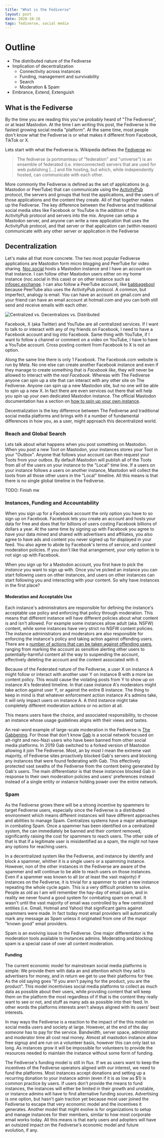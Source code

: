 ```yaml
---
title: "What is the Fediverse"
layout: post
date: 2020-10-16
tags: fediverse, social media
---
```


# Outline

* The distributed nature of the Fediverse
* Implication of decentralization
    - Connectivity across instances
    - Funding, management and survivability
    - Search
    - Moderation & Spam
* Embrance, Extend, Extenguish

## What is the Fediverse

By the time you are reading this you've probably heard of "The Fediverse", or at least Mastodon. At the time I am writing this post, the Fediverse is the fastest growing social media "platform". At the same time, most people don't know what the Fediverse is or what makes it different from Facebook, TikTok or X. 

Lets start with what the Fediverse is. Wikipedia defines the [Fediverse](https://en.wikipedia.org/wiki/Fediverse) as:

> The fediverse (a portmanteau of "federation" and "universe") is an ensemble of federated (i.e. interconnected) servers that are used for web publishing [...] and file hosting, but which, while independently hosted, can communicate with each other. 

More commonly the Fediverse is defined as the set of applications (e.g. Mastodon or PeerTube) that can communicate using the [ActivityPub](https://www.w3.org/TR/activitypub/) protocol, the servers and groups that host the applications, and the users of those applications and the content they create. All of that together makes up the Fediverse. The key difference between the Fediverse and traditional social media sites like Facebook or YouTube is the addition of the ActivityPub protocol and servers into the mix. Anyone can setup a Mastodon server, and anyone can write a new application that uses the ActivityPub protocol, and that server or that application can (within reason) communicate with any other server or application in the Fediverse

<!--more-->

## Decentralization

Let's make all that more concrete. The two most popular Fediverse applications are Mastodon form micro blogging and PeerTube for video sharing. [Noc.social](https://noc.social/home) hosts a Mastodon instance and I have an account on that instance. I can follow other Mastodon users either on my home instance (noc.social in this case) or on other instance such as [infosec.exchange](https://infosec.exchange/explore). I can also follow a PeerTube account, like [babbagebool](https://diode.zone/a/babbageboole/video-channels) because PeerTube also uses the ActivityPub protocol. A common, but imperfect, analogy is email. You can have an account on gmail.com and your friend can have an email account at hotmail.com and you can both still send and receive emails with each other.

![Centralized vs. Decentralizes vs. Distributed](/img/centralized-vs-decentralized-vs-distributed.png)

Facebook, X (aka Twitter) and YouTube are all centralized services. If I want to talk to or interact with any of my friends on Facebook, I need to have a Facebook account and log into Facebook. Same thing with YouTube, if I want to follow a channel or comment on a video on YouTube, I have to have a YouTube account. Cross posting content from Facebook to X is not an option. 

Along the same line there is only 1 Facebook. The Facebook.com website is run by Meta. No one else can create another Facebook instance and even if they manage to create something that is _Facebook like_, they will never be allowed to interact with the _real Facebook_. Whereas with The Fediverse anyone can spin up a site that can interact with any other site on The Fediverse. Anyone can spin up a new Mastodon site, but no one will be able to spin up a new X. In fact there are even services out there that will help you spin up your own dedicated Mastodon instance. The official Mastodon documentation has a section on [how to spin up your own instance](https://docs.joinmastodon.org/user/run-your-own/).

Decentralization is the key difference between The Fediverse and traditional social media platforms and brings with it a number of fundamental differences in how you, as a user, might approach this decentralized world.

### Reach and Global Search

Lets talk about what happens when you post something on Mastodon. When you post a new Toot on Mastodon, your instances stores your Toot in your "Outbox". Anyone that follows your account can then request your Toots from your outbox. By default Mastodon will publish all of the Toots from all of the users on your instance to the "Local" time line. If a users on your instance follows a users on another instance, Mastodon will collect the toots from all those other users in the "Local" timeline. All this means is that there is no single global timeline in the Fediverse.

TODO: Finish me

### Instances, Funding and Accountability

When you sign up for a Facebook account the only option you have to so sign up on Facebook. Facebook lets you create an account and hosts your data for free and does that for billions of users costing Facebook billions of dollars a year. At the same time by signing up with Facebook you agree to have your data mined and shared with advertisers and affiliates, you also agree to have ads and content you never signed up for displayed in your feed. You also agree to abide by Facebook's terms of service, and content moderation policies. If you don't like that arrangement, your only option is to not sign up with Facebook. 

When you sign up for a Mastodon account, you first have to pick the _instance_ you want to sign up with. Once you've picked an instance you can start following users on other instances, and users on other instances can start following you and interacting with your content. So why have instances in the first place?

#### Moderation and Acceptable Use

Each instance's administrators are responsible for defining the instance's acceptable use policy and enforcing that policy through moderation. This means that different instance will have different policies about what content is and isn't allowed. For example some instances allow adult (aka. NSFW) content, while some instances have very strict no NSFW content policies. The instance administrators and moderators are also responsible for enforcing the instance's policy and taking action against offending users. There are a [number of actions that can be taken against offending users](https://docs.joinmastodon.org/admin/moderation/), ranging from marking the account as sensitive alerting other users to potentially-harmful content all the way to suspending the account, effectively deleting the account and the content associated with it.

Because of the Federated nature of the Fediverse, a user X on instance A might follow or interact with another user Y on instance B with a more lax content policy. This would cause the violating posts from Y to show up on instance A's federated timeline. In that case instance A's moderators might take action against user Y, or against the entire B instance. The thing to keep in mind is that whatever enforcement action instance A's admins take, it will only impact users on instance A. A third instance might take completely different moderation actions or no action at all. 

This means users have the choice, and associated responsibility, to choose an instance whose usage guidelines aligns with their views and tastes.

An real-word example of large-scale moderation in the Fediverse is [The Gabbening](https://fediverse.wiki/wiki/The_Gabbening). For those that don't know [Gab](https://en.wikipedia.org/wiki/Gab_(social_network)) is a social network focused on alt-right and neo-Nazi users who have been banned from other social media platforms. In 2019 Gab switched to a forked version of Mastodon allowing it join The Fediverse. Most, an by most I mean the extreme vast majority, of Fediverse sites proactively blocked Gab's servers and blocking any instances that were found federating with Gab. This effectively protected vast swaths of the Fediverse from the content being generated by Gab's users. The main differentiator is that these instances blocked Gab in response to their own moderation policies and users' preferences instead instead of a single entity or instance holding power over the entire network.

### Spam

As the Fediverse grows there will be a strong incentive by spammers to target Fediverse users, especially since the Fediverse is a distributed environment which means different instances will have different approaches and abilities to manage Spam. Centralizes systems have a major advantage in combating Spam. Once a spammer has been identified on a centralized system, the can immediately be banned and their content removed, significantly raising the cost for spammers to reach users. The other side of that is that if a legitimate user is misidentified as a spam, the might not have any options for reaching users. 

In a decentralized system like the Fediverse, and instance by identify and block a spammer, whither it is a single users or a spamming instance. However, non of the other instances in the Fediverse are aware of the spammer and will continue to be able to reach users on those instances. Even if a spammer was known to all (or at least the vast majority) if instances on the Fediverse, it is trivial for a spammer to start a new instance repeating the whole cycle again. This is a very difficult problem to solve. People as old as I am will remember the hay-day of email spam, and in reality we never found a good system for combating spam on email. It wasn't until the vast majority of email was controlled by a few centralized entities (i.e. Gmail, Hotmail and Yahoo) that significant gains against spammers were made. In fact today most email providers will automatically mark any message as Spam unless it originated from one of the major "known good" email providers. 

Spam is an evolving issue in the Fediverse. One major differentiator is the moderation tools available to instances admins. Moderating and blocking spam is a special case of over all content moderation. 

#### Funding

The current economic model for mainstream social media platforms is simple: We provide them with data an and attention which they sell to advertisers for money, and in return we get to use their platforms for free. As the old saying goes "If you aren't paying for the product, you are the product". This model incentivises social media platforms to collect as much data as possible about their users, while providing content that will keep them on the platform the most regardless of if that is the content they really want to see or not, and stuff as many ads as possible into their feed. In other words the platforms interests aren't always aligned with its users' best interests.

In may ways the Fediverse is a reaction to the impact of the this model on social media users and society at large. However, at the end of the day _someone_ has to pay for the service. Bandwidth, server space, administrator and moderator time all cost real money. Almost all mastodon instance allow free signup and are run on a volunteer basis, however this can only last so long. As instances grow it will be impossible for volunteers to provide the resources needed to maintain the instance without some form of funding. 

The Fediverse's funding model is still in flux. If we as users want to keep the incentives of the Fediverse operators aligned with our interest, we need to fund the platforms. Most instances accept donations and setting up a recurring donation to your instance admin (even if it is as low as $1) is common practice by users. If users don't provide the means to fund instances, the instances will either be limited in their growth and unstable, or instance admins will have to find alternative funding sources. Advertising is one option, but hasn't gain traction yet because most user joined the Fediverse to escape that very economic model and the incentives it generates. Another model that might evolve is for organizations to setup and manage instances for their members, similar to how most corporate email works today. All this means is that early users and adopters will have an outsized impact on the Fediverse's economic model and future evolution, if any.

